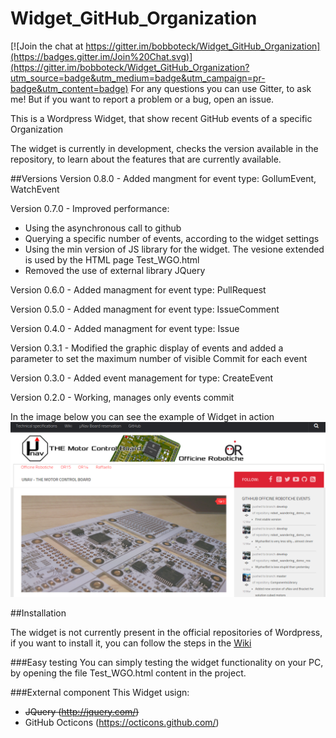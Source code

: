 # Widget_GitHub_Organization

[![Join the chat at https://gitter.im/bobboteck/Widget_GitHub_Organization](https://badges.gitter.im/Join%20Chat.svg)](https://gitter.im/bobboteck/Widget_GitHub_Organization?utm_source=badge&utm_medium=badge&utm_campaign=pr-badge&utm_content=badge) 
For any questions you can use Gitter, to ask me! But if you want to report a problem or a bug, open an issue.


This is a Wordpress Widget, that show recent GitHub events of a specific Organization

The widget is currently in development, checks the version available in the repository, to learn about the features that are currently available.

##Versions
Version 0.8.0 - Added mangment for event type: GollumEvent, WatchEvent

Version 0.7.0 - Improved performance:
- Using the asynchronous call to github  
- Querying a specific number of events, according to the widget settings
- Using the min version of JS library for the widget. The vesione extended is used by the HTML page Test_WGO.html
- Removed the use of external library JQuery 

Version 0.6.0 - Added managment for event type: PullRequest

Version 0.5.0 - Added managment for event type: IssueComment

Version 0.4.0 - Added managment for event type: Issue

Version 0.3.1 - Modified the graphic display of events and added a parameter to set the maximum number of visible Commit for each event

Version 0.3.0 - Added event management for type: CreateEvent

Version 0.2.0 - Working, manages only events commit

In the image below you can see the example of Widget in action
![alt tag](https://github.com/bobboteck/Widget_GitHub_Organization/blob/master/img/Widget-in-action.png)

##Installation

The widget is not currently present in the official repositories of Wordpress, if you want to install it, you can follow the steps in the [Wiki](https://github.com/bobboteck/Widget_GitHub_Organization/wiki)

###Easy testing
You can simply testing the widget functionality on your PC, by opening the file Test_WGO.html content in the project.

###External component
This Widget usign:
- ~~JQuery (http://jquery.com/)~~
- GitHub Octicons (https://octicons.github.com/)
